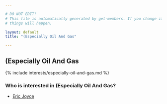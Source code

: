 ```yaml
---

# DO NOT EDIT!
# This file is automatically generated by get-members. If you change it, bad
# things will happen.

layout: default
title: "(Especially Oil And Gas"

---
```


## (Especially Oil And Gas

{% include interests/especially-oil-and-gas.md %}

### Who is interested in (Especially Oil And Gas?


* [Eric Joyce](/members/eric-joyce.html)

